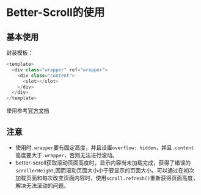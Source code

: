 # Better-Scroll的使用

## 基本使用

封装模板：  
```JavaScript
<template>
  <div class="wrapper" ref="wrapper">
    <div class="content">
      <slot></slot>
    </div>
  </div>
</template>
```
使用参考[官方文档](https://better-scroll.github.io/docs/zh-CN/guide/)

## 注意
- 使用时`.wrapper`要有固定高度，并且设置`overflow: hidden`，并且`.content`高度要大于`.wrapper`，否则无法进行滚动。
- better-scroll获取滚动页面高度时，显示内容尚未加载完成，获得了错误的`scrollerHeight`,因而滚动页面大小小于要显示的页面大小。可以通过在初次加载页面和每次改变页面内容时，使用`scroll.refresh()`重新获得页面高度，解决无法滚动的问题。
